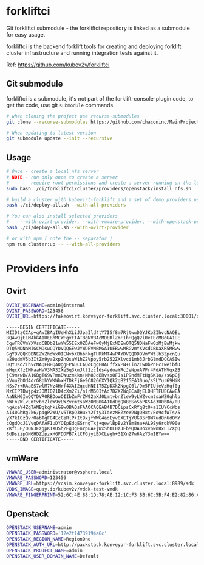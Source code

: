 # forkliftci

Git forkliftci submodule - the forkliftci repository is linked as a submodule for easy usage.

forkliftci is the backend forklift tools for creating and deploying forklift cluster infrastructure and running integration tests against it.

Ref: https://github.com/kubev2v/forkliftci

## Git submodule

forkliftci is a submodule, it's not part of the forklift-console-plugin code,
to get the code, use git `submodule` commands.

``` bash
# when cloning the project use recurse-submodules
git clone --recurse-submodules https://github.com/chaconinc/MainProject

# When updating to latest version
git submodule update --init --recursive
```

## Usage

``` bash
# Once - create a local nfs server
# NOTE - run only once to create a server
#        require root permissions and create a server running on the local machine
sudo bash ./ci/forkliftci/cluster/providers/openstack/install_nfs.sh

# build a cluster with kubevirt-forklift and a set of demo providers using forkliftci
bash ./ci/deploy-all.sh --with-all-providers

# You can also install selected providers
#    --with-ovirt-provider, --with-vmware-provider, --with-openstack-provider
bash ./ci/deploy-all.sh --with-ovirt-provider

# or with npm ( note the -- separator )
npm run cluster:up -- --with-all-providers
```

# Providers info

## Ovirt

``` bash
OVIRT_USERNAME=admin@internal
OVIRT_PASSWORD=123456
OVIRT_URL=https://fakeovirt.konveyor-forklift.svc.cluster.local:30001/ovirt-engine/api
```

```
-----BEGIN CERTIFICATE-----
MIIDtzCCAp+gAwIBAgIUeHhXLiJJpaIld4tY7I5f8m7RjtwwDQYJKoZIhvcNAQEL
BQAwQjELMAkGA1UEBhMCWFgxFTATBgNVBAcMDERlZmF1bHQgQ2l0eTEcMBoGA1UE
CgwTRGVmYXVsdCBDb21wYW55IEx0ZDAeFw0yMjExMDEwOTQ5NDNaFw0zMjEwMjkw
OTQ5NDNaMIGCMQswCQYDVQQGEwJYWDEVMBMGA1UEBwwMRGVmYXVsdCBDaXR5MRww
GgYDVQQKDBNEZWZhdWx0IENvbXBhbnkgTHRkMT4wPAYDVQQDDDVmYWtlb3ZpcnQu
a29udmV5b3ItZm9ya2xpZnQsaW1hZ2Vpby5rb252ZXlvci1mb3JrbGlmdDCCASIw
DQYJKoZIhvcNAQEBBQADggEPADCCAQoCggEBALffxVPN+Lin21wDbPnFc1weibfD
mHqcXfzIMHaaHvV3MA3IXe5q3kmJlt1zc1ds4ydoaYRcJeNpuA7Fr4PdATHVqxZB
jC9m+wB/A16BgT69VPmnDWuzmkkn+NM8JdBRv+xOFJs1P9ndMFtHgSK1o/+sGpGj
aVuuZbOd4drG8bhYWKWhxHTDkFjGe9C82G6XY1Qk2gB2f5EA30uo/sSLYur69HiK
HSs7r+RAaES7wlM7Nz4Hrf4XAI2qcdHNI1T5ZpDXkZNpgC6l/9m5FIUjeVzHqf0g
MzCIPTBwjp4zJOMIQ21D4cXm2Zi/nlrM60IfAd7DZX2WqBCaUjELDHFTFUECAwEA
AaNkMGIwQQYDVR0RBDowOIIbZmFrZW92aXJ0LmtvbnZleW9yLWZvcmtsaWZ0ghlp
bWFnZWlvLmtvbnZleW9yLWZvcmtsaWZ0MB0GA1UdDgQWBBSoSoPKSAo3U0bDo/0U
hgAceY4ZgTANBgkqhkiG9w0BAQsFAAOCAQEAB4B7DCipsCxRYq8t0+a1IUYCcWbs
AI40GhRg2k6/p4gP2WU/v6TRpQ3HuxY2Tty3IdezMBZzeW2NgQBxt/Eo9cfWTs/5
yX7kICzQvrOabTgF84EcCeRlP+It9xjfWWG4adEyv0XETjYUG85rBW7ud8n6dOMY
cOgdOcJ1VvqDAfAF1uDYOIpEdqESrnqTxj+qewlBpBv2Y8m8na+AL9Sy6rdkV90e
xKfiJG/OQNJEzgpK1XUSh/Eg3gEnrpuA+jWxShOL0zJFbMQDA0oxv6wnBxLIZXpQ
8dDsiipGN6HDZUpzxHGFDDPB7xtCFGjyLBXCLegh+31XnZ7w6AzY3mIBYw==
-----END CERTIFICATE-----
```

## vmWare

``` bash
VMWARE_USER=administrator@vsphere.local
VMWARE_PASSWORD=123456
VMWARE_URL=https://vcsim.konveyor-forklift.svc.cluster.local:8989/sdk
VDDK_IMAGE=quay.io/kubev2v/vddk-test-vmdk
VMWARE_FINGERPRINT=52:6C:4E:88:1D:78:AE:12:1C:F3:BB:6C:5B:F4:E2:82:86:A7:08:AF
```

## Openstack

``` bash
OPENSTACK_USERNAME=admin
OPENSTACK_PASSWORD='12e2f14739194a6c'
OPENSTACK_REGION_NAME=RegionOne
OPENSTACK_AUTH_URL=http://packstack.konveyor-forklift.svc.cluster.local:5000/v3
OPENSTACK_PROJECT_NAME=admin
OPENSTACK_USER_DOMAIN_NAME=Default
```
